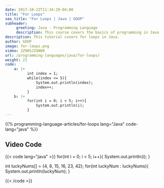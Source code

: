 ```yaml
---
date: 2017-10-22T11:34:29-04:00
title: "For Loops"
seo_title: "For Loops | Java | GOUP"
subheader:
     greeting: Java - Programming Language
     description: This course covers the basics of programming in Java. Work your way through the videos/articles and I'll teach you everything you need to know to start your programming journey!
description: This tutorial covers for loops in Java.
author: GOUP
image: for-loops.png
video: 2Z90SJZ4N88
url: /programming-languages/java/for-loops/
weight: 21
code:
    a: |+
          int index = 1;
          while(index <= 5){
              System.out.println(index);
              index++;
          }
    b: |+
          for(int i = 0; i < 5; i++){
              System.out.println(i);
          }
---
```


{{% programming-language-articles/for-loops lang="Java" code-lang="java" %}}

## Video Code

{{< code lang="java" >}}
for(int i = 0; i < 5; i++){
     System.out.println(i);
}

int luckyNums[] = {4, 8, 15, 16, 23, 42};
for(int luckyNum : luckyNums){
     System.out.println(luckyNum);
}

{{< /code >}}